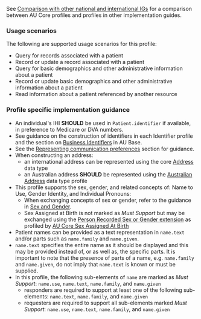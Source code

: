 See [Comparison with other national and international IGs](comparison.html) for a comparison between AU Core profiles and profiles in other implementation guides.

### Usage scenarios

The following are supported usage scenarios for this profile:

- Query for records associated with a patient
- Record or update a record associated with a patient
- Query for basic demographics and other administrative information about a patient
- Record or update basic demographics and other administrative information about a patient
- Read information about a patient referenced by another resource

### Profile specific implementation guidance
- An individual's IHI **SHOULD** be used in `Patient.identifier` if available, in preference to Medicare or DVA numbers.
- See guidance on the construction of identifiers in each Identifier profile and the section on [Business Identifiers](https://build.fhir.org/ig/hl7au/au-fhir-base/generalguidance.html#business-identifiers) in AU Base.
- See the [Representing communication preferences](general-guidance.html#representing-communication-preferences) section for guidance.
- When constructing an address:
  - an international address can be represented using the core [Address](http://hl7.org/fhir/R4/datatypes.html#Address) data type
  - an Australian address **SHOULD** be represented using the [Australian Address](http://build.fhir.org/ig/hl7au/au-fhir-base/StructureDefinition-au-address.html) data type profile
- This profile supports the sex, gender, and related concepts of: Name to Use, Gender Identity, and Individual Pronouns:
  - When exchanging concepts of sex or gender, refer to the guidance in [Sex and Gender](sex-and-gender.html).
  - Sex Assigned at Birth is not marked as *Must Support* but may be exchanged using the [Person Recorded Sex or Gender extension](https://hl7.org/fhir/extensions/StructureDefinition-individual-recordedSexOrGender.html) as profiled by [AU Core Sex Assigned At Birth](StructureDefinition-au-core-rsg-sexassignedab.html)
 - Patient names can be provided as a text representation in `name.text` and/or parts such as `name.family` and `name.given`. 
  - `name.text` specifies the entire name as it should be displayed and this may be provided instead of, or as well as, the specific parts. It is important to note that the presence of parts of a name, e.g. `name.family` and `name.given`, do not imply that `name.text` is known or must be supplied. 
  - In this profile, the following sub-elements of `name` are marked as *Must Support*: `name.use`, `name.text`, `name.family`, and `name.given`
    - responders are required to support at least one of the following sub-elements: `name.text`, `name.family`, and `name.given`
    - requesters are required to support all sub-elements marked *Must Support*: `name.use`, `name.text`, `name.family`, and `name.given`


